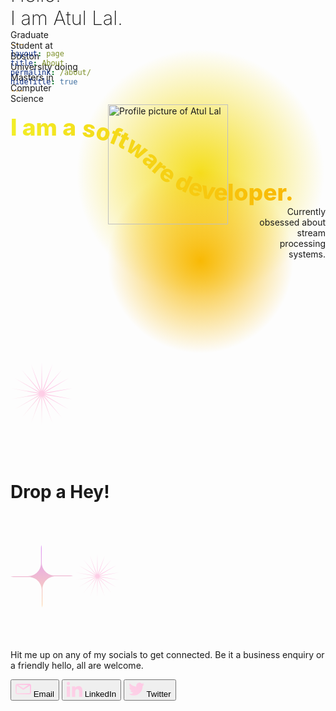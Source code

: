 ```yaml
---
layout: page
title: About
permalink: /about/
hideTitle: true
---
```


<div style="position: relative; z-index: -1;">

<img alt="Profile picture of Atul Lal" src="{{ site.baseurl }}/assets/images/profile.jpg" style="width: 20vw; max-width: 360px; display: block;
    margin: 0 auto;">

<div id="grad1" style="    height: 400px;
    width: 400px;
    background-image: radial-gradient(#f5de1d 0%, #0000ff00 70%, #0000ff00);
    position: absolute;
    right: 0px;
    top: -90px;
    z-index: -10;"></div>    
<div id="grad2" style="    height: 300px;
    width: 300px;
    background-image: radial-gradient(#f8b904 0%, #0000ff00 70%, #0000ff00);
    position: absolute;
    right: 50px;
    top: 100px;
    z-index: -10;"></div>
</div>
<div style="margin-top: -400px">

<div class="right-text" style="width: 12vw;
    max-width: 200px;">
    <div style="font-size: 2.2em;
    font-weight: 200;
    width: 308px;
    position: relative;">
Hello!<br/>
I am Atul Lal.<br/>
</div>
<div class="sub-text">
Graduate Student at Boston University doing Masters in Computer Science
</div>
</div>
<svg 
style="margin-top: 40px; overflow: visible;"
	 viewBox="0 0 788.6 194.2">

<linearGradient id = "g1" x = "0%" y = "100%">
    <stop stop-color = "#f2ee27" offset = "0%"/>
    <stop stop-color = "#f9b704" offset = "100%"/>
</linearGradient>

<path id="curve" fill="transparent"  d="M0,17.1h149.1c73.7,0,144.4,29.3,196.6,81.5l0,0c52.1,52.1,122.9,81.4,196.6,81.4h243.4"/>
<text  fill = "url(#g1)" width="500">
    <textPath style="font-size: 4.15em;
    font-weight: 800;" xlink:href="#curve">
    I am a software developer.
    </textPath>
  </text>
</svg>

<div class="right-text sub-text" style="text-align: right; width: 12vw;
    max-width: 200px; float: right;">
Currently obsessed about stream processing systems.
</div>
</div>
<div class="contact" style="margin-top:200px; min-height:100vh;">
    <div class="noise" style="position:absolute;width:100%;height:100%;">
    </div>
    <div class="content-contact">
    <svg class="decor svg1" width="100" height="200" viewBox="0 0 200 200" fill="none" xmlns="http://www.w3.org/2000/svg"> <g clip-path="url(#clip0_118_195)"> <path d="M100 0L101.459 91.7276L134.202 6.03074L104.2 92.7254L164.279 23.3956L106.435 94.6006L186.603 50L107.893 97.127L198.481 82.6352L108.4 100L198.481 117.365L107.893 102.873L186.603 150L106.435 105.399L164.279 176.604L104.2 107.275L134.202 193.969L101.459 108.272L100 200L98.5414 108.272L65.798 193.969L95.8 107.275L35.7212 176.604L93.5652 105.399L13.3975 150L92.1066 102.873L1.51923 117.365L91.6 100L1.51923 82.6352L92.1066 97.127L13.3975 50L93.5652 94.6006L35.7212 23.3956L95.8 92.7254L65.798 6.03074L98.5414 91.7276L100 0Z" fill="url(#paint0_linear_118_195)"/> </g> <defs> <linearGradient id="paint0_linear_118_195" x1="157.5" y1="32" x2="44" y2="147.5" gradientUnits="userSpaceOnUse"> <stop offset="0.0509862" stop-color="#FFB6E1"/> <stop offset="1" stop-color="#FBE3EA"/> </linearGradient> <clipPath id="clip0_118_195"> <rect width="200" height="200" fill="white"/> </clipPath> </defs> </svg>
        <h1 class="display-2">Drop a Hey!</h1>
        <svg class="decor svg2" width="100" height="200" viewBox="0 0 200 200" fill="none" xmlns="http://www.w3.org/2000/svg"> <g clip-path="url(#clip0_105_296)"> <path fill-rule="evenodd" clip-rule="evenodd" d="M200 98.5234C196.477 99.4861 192.769 100 188.941 100H144.233C121.117 100 102.378 118.739 102.378 141.854V191.319C102.378 194.295 102.067 197.199 101.477 200C100.514 196.477 100 192.769 100 188.941V144.233C100 121.117 81.2612 102.378 58.1456 102.378H8.68122C5.70469 102.378 2.80073 102.067 0 101.477C3.52289 100.514 7.23105 100 11.0593 100H55.7675C78.8831 100 97.622 81.2611 97.622 58.1456L97.622 8.68118C97.622 5.70466 97.9327 2.80071 98.5234 0C99.4861 3.5229 100 7.23107 100 11.0593V55.7675C100 78.8831 118.739 97.622 141.855 97.622H191.319C194.295 97.622 197.199 97.9327 200 98.5234Z" fill="url(#paint0_linear_105_296)"/> </g> <defs> <linearGradient id="paint0_linear_105_296" x1="100" y1="0" x2="100" y2="200" gradientUnits="userSpaceOnUse"> <stop stop-color="#DF99F7"/> <stop offset="1" stop-color="#FFDBB0"/> </linearGradient> <clipPath id="clip0_105_296"> <rect width="200" height="200" fill="white"/> </clipPath> </defs> </svg>
        <svg class="decor svg3" width="70" height="200" viewBox="0 0 200 200" fill="none" xmlns="http://www.w3.org/2000/svg"> <g clip-path="url(#clip0_118_195)"> <path d="M100 0L101.459 91.7276L134.202 6.03074L104.2 92.7254L164.279 23.3956L106.435 94.6006L186.603 50L107.893 97.127L198.481 82.6352L108.4 100L198.481 117.365L107.893 102.873L186.603 150L106.435 105.399L164.279 176.604L104.2 107.275L134.202 193.969L101.459 108.272L100 200L98.5414 108.272L65.798 193.969L95.8 107.275L35.7212 176.604L93.5652 105.399L13.3975 150L92.1066 102.873L1.51923 117.365L91.6 100L1.51923 82.6352L92.1066 97.127L13.3975 50L93.5652 94.6006L35.7212 23.3956L95.8 92.7254L65.798 6.03074L98.5414 91.7276L100 0Z" fill="url(#paint0_linear_118_195)"/> </g> <defs> <linearGradient id="paint0_linear_118_195" x1="157.5" y1="32" x2="44" y2="147.5" gradientUnits="userSpaceOnUse"> <stop offset="0.0509862" stop-color="#FFB6E1"/> <stop offset="1" stop-color="#FBE3EA"/> </linearGradient> <clipPath id="clip0_118_195"> <rect width="200" height="200" fill="white"/> </clipPath> </defs> </svg>
        <div class="core-contact">
        <div class="row">
            <div class="col-md-4"></div>
            <div class="col-md-4">
        <p>
        Hit me up on any of my socials to get connected. Be it a business enquiry or a friendly hello, all are welcome.
        </p>
        </div>
            <div class="col-md-4"></div>
        </div>
         <div class="cta-buttons">
        <button class="cta-button">
        <svg class="button-svg button-email" xmlns="http://www.w3.org/2000/svg" xmlns:xlink="http://www.w3.org/1999/xlink" fill="url(#paint0_linear_118_195)" height="25px" version="1.1" id="Capa_1" viewBox="0 0 75.294 75.294" xml:space="preserve"><g><path d="M66.097,12.089h-56.9C4.126,12.089,0,16.215,0,21.286v32.722c0,5.071,4.126,9.197,9.197,9.197h56.9   c5.071,0,9.197-4.126,9.197-9.197V21.287C75.295,16.215,71.169,12.089,66.097,12.089z M61.603,18.089L37.647,33.523L13.691,18.089   H61.603z M66.097,57.206h-56.9C7.434,57.206,6,55.771,6,54.009V21.457l29.796,19.16c0.04,0.025,0.083,0.042,0.124,0.065   c0.043,0.024,0.087,0.047,0.131,0.069c0.231,0.119,0.469,0.215,0.712,0.278c0.025,0.007,0.05,0.01,0.075,0.016   c0.267,0.063,0.537,0.102,0.807,0.102c0.001,0,0.002,0,0.002,0c0.002,0,0.003,0,0.004,0c0.27,0,0.54-0.038,0.807-0.102   c0.025-0.006,0.05-0.009,0.075-0.016c0.243-0.063,0.48-0.159,0.712-0.278c0.044-0.022,0.088-0.045,0.131-0.069   c0.041-0.023,0.084-0.04,0.124-0.065l29.796-19.16v32.551C69.295,55.771,67.86,57.206,66.097,57.206z"/></g>
</svg> Email
</button>
        <button class="cta-button cta-linkedin">
        <svg class="button-svg button-linkedin" xmlns="http://www.w3.org/2000/svg" height="25px" viewBox="0 0 24 24"  fill="url(#paint0_linear_118_195)"><path d="M4.98 3.5c0 1.381-1.11 2.5-2.48 2.5s-2.48-1.119-2.48-2.5c0-1.38 1.11-2.5 2.48-2.5s2.48 1.12 2.48 2.5zm.02 4.5h-5v16h5v-16zm7.982 0h-4.968v16h4.969v-8.399c0-4.67 6.029-5.052 6.029 0v8.399h4.988v-10.131c0-7.88-8.922-7.593-11.018-3.714v-2.155z"/></svg> LinkedIn
</button>
        <button class="cta-button">
        <svg  class="button-svg button-twitter" xmlns="http://www.w3.org/2000/svg" height="25px" fill="url(#paint0_linear_118_195)" viewBox="0 0 24 24"><path d="M24 4.557c-.883.392-1.832.656-2.828.775 1.017-.609 1.798-1.574 2.165-2.724-.951.564-2.005.974-3.127 1.195-.897-.957-2.178-1.555-3.594-1.555-3.179 0-5.515 2.966-4.797 6.045-4.091-.205-7.719-2.165-10.148-5.144-1.29 2.213-.669 5.108 1.523 6.574-.806-.026-1.566-.247-2.229-.616-.054 2.281 1.581 4.415 3.949 4.89-.693.188-1.452.232-2.224.084.626 1.956 2.444 3.379 4.6 3.419-2.07 1.623-4.678 2.348-7.29 2.04 2.179 1.397 4.768 2.212 7.548 2.212 9.142 0 14.307-7.721 13.995-14.646.962-.695 1.797-1.562 2.457-2.549z"/></svg> Twitter
</button>
        </div>
        </div>
    </div>
</div>
<div style="margin-top: calc(100vh + 350px);">
<div class="fun">
<div class="row">
    <div class="col-md-7">
        <div class="image-collection">
        <div id="grad-fun1" class="fun-grad"><div id="grad-fun11" class="fun-grad"></div></div>
        <img alt="Robert De Niro" id="fun1" src="{{ site.baseurl }}/assets/images/deniro.jpg" class="sq-img" onmouseover="changeText(1)">
        <div id="grad-fun2" class="fun-grad display-none"><div id="grad-fun21" class="fun-grad"></div></div>
        <img alt="Miles Davies" id="fun2" src="{{ site.baseurl }}/assets/images/davies.jpg" class="sq-img" onmouseover="changeText(2)">
        <br/>
        <div id="grad-fun3" class="fun-grad display-none"><div id="grad-fun31" class="fun-grad"></div></div>
        <img alt="Monet" id="fun3" src="{{ site.baseurl }}/assets/images/monet.jpg" class="sq-img" onmouseover="changeText(3)">
        <div id="grad-fun4" class="fun-grad display-none"><div id="grad-fun41" class="fun-grad"></div></div>
        <img alt="Luka Modric" id="fun4" src="{{ site.baseurl }}/assets/images/modric.jpg" class="sq-img" onmouseover="changeText(4)">
        </div>
    </div>
    <div class="col-md-5">
        <div class="text-fun">
        <h2 id="fun-title" style="font-weight: 700">Movies</h2>
        </div>
        <div id="text-fun-desc">
        As a movie lover, I enjoy diverse genres and styles. From the intricate and intense films of David Fincher to the whimsical and offbeat tales of Wes Anderson. I have a soft spot for artsy French New Wave, thrilling suspense movies, and thought-provoking sci-fi films.
            <br/><br/>
            <div class="button-topper">
            Check out my Letterboxd profile:
            </div>
            <a id="letterboxd" href="https://letterboxd.com/atullal/"><img class="logo" src="https://a.ltrbxd.com/logos/letterboxd-logo-h-neg-rgb.svg" alt="Letterboxd Logo" width="200" height="40"></a>
        </div>
    </div>
</div>
</div>

<script>
    function changeText(num) {
        let title = "Movies";
        let desc = "";
        if (num == 1){
            title = "Movies";
            desc = `As a movie lover, I enjoy diverse genres and styles. From the intricate and intense films of David Fincher to the whimsical and offbeat tales of Wes Anderson. I have a soft spot for artsy French New Wave, thrilling suspense movies, and thought-provoking sci-fi films.
            <br/><br/>
            <div class="button-topper">
            Check out my Letterboxd profile:
            </div>
            <a id="letterboxd" href="https://letterboxd.com/atullal/"><img class="logo" src="https://a.ltrbxd.com/logos/letterboxd-logo-h-neg-rgb.svg" alt="Letterboxd Logo" width="200" height="40"></a>`;
        }
        if (num == 2) {
            title = "Music";
            desc = `I am equally captivated by the timeless elegance of Mozart and the modern rhythms of Kendrick Lamar. The soulful jazz of Donald Byrd, the gritty lyrics of Prabh Deep, and the ethereal melodies of Frank Ocean, I find solace in the introspective sounds of Sufjan Stevens and the electric energy of Elton John's rock anthems.<br/><br/>
            <a class="apple-music" href="https://music.apple.com/profile/atullal"><img class="logo" src="https://upload.wikimedia.org/wikipedia/commons/5/5f/Apple_Music_icon.svg" alt="Apple Music Logo" width="60" height="40"> Follow on Apple Music </a>`;
        }
        if (num == 3) {
            title = "Art";
            desc = `From the classics of Monet and Van Gogh to the modern works of Basquiat and Warhol, I find beauty and inspiration in all forms of art. Whether I am admiring a breathtaking landscape painting or a thought-provoking digital creation by La Robotte, art has the power to transport to another world and evoke a range of emotions. I believe that art is an essential part of the human experience.`;
        }
        if (num == 4) {
            title = "Sports";
            desc = `My love for Real Madrid runs deep. The iconic white kit, electric atmosphere of the Santiago Bernabeu Stadium, and watching the team dominate with incredible players, always leaves me in awe. I am part of a global community with a shared passion for one of the greatest football clubs in history. Hala Madrid!`;
        }

        if(!document.getElementById('grad-fun1').classList.contains('display-none')) {
            document.getElementById('grad-fun1').classList.add('display-none');
        }
        if(!document.getElementById('grad-fun2').classList.contains('display-none')) {
            document.getElementById('grad-fun2').classList.add('display-none');
        }
        if(!document.getElementById('grad-fun3').classList.contains('display-none')) {
            document.getElementById('grad-fun3').classList.add('display-none');
        }
        if(!document.getElementById('grad-fun4').classList.contains('display-none')) {
            document.getElementById('grad-fun4').classList.add('display-none');
        }


        document.getElementById('grad-fun'+num).classList.remove('display-none');

		document.getElementById('fun-title').innerHTML = title;
		document.getElementById('text-fun-desc').innerHTML = desc;
    }
</script>
</div>